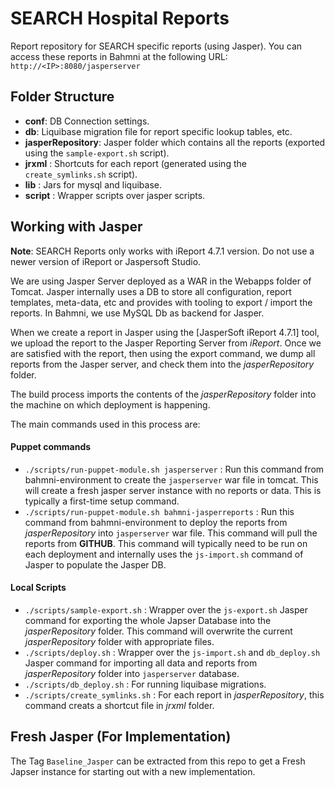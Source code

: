 SEARCH Hospital Reports
========================

Report repository for SEARCH specific reports (using Jasper). You can access these reports in Bahmni at the following URL: `http://<IP>:8080/jasperserver`

Folder Structure
-----------------

- __conf__: DB Connection settings. 
- __db__: Liquibase migration file for report specific lookup tables, etc.
- __jasperRepository__: Jasper folder which contains all the reports (exported using the `sample-export.sh` script). 
- __jrxml__ : Shortcuts for each report (generated using the `create_symlinks.sh` script).
- __lib__ : Jars for mysql and liquibase.
- __script__ : Wrapper scripts over jasper scripts.


Working with Jasper
----------------------

__Note__: SEARCH Reports only works with iReport 4.7.1 version. Do not use a newer version of iReport or Jaspersoft Studio.

We are using Jasper Server deployed as a WAR in the Webapps folder of Tomcat. Jasper internally uses a DB to store all configuration, report templates, meta-data, etc and provides with tooling to export / import the reports. In Bahmni, we use MySQL Db as backend for Jasper. 

When we create a report in Jasper using the [JasperSoft iReport 4.7.1] tool, we upload the report to the Jasper Reporting Server from _iReport_. Once we are satisfied with the report, then using the export command, we dump all reports from the Jasper server, and check them into the _jasperRepository_ folder. 

The build process imports the contents of the _jasperRepository_ folder into the machine on which deployment is happening.

The main commands used in this process are:

#### Puppet commands
- `./scripts/run-puppet-module.sh jasperserver` : Run this command from bahmni-environment to create the `jasperserver` war file in tomcat. This will create a fresh jasper server instance with no reports or data. This is typically a first-time setup command.
- `./scripts/run-puppet-module.sh bahmni-jasperreports` : Run this command from bahmni-environment to deploy the reports from _jasperRepository_ into `jasperserver` war file. This command will pull the reports from __GITHUB__. This command will typically need to be run on each deployment and internally uses the `js-import.sh` command of Jasper to populate the Jasper DB.

#### Local Scripts
- `./scripts/sample-export.sh` : Wrapper over the `js-export.sh` Jasper command for exporting the whole Japser Database into the _jasperRepository_ folder. This command will overwrite the current _jasperRepository_ folder with appropriate files. 
- `./scripts/deploy.sh` : Wrapper over the `js-import.sh` and `db_deploy.sh` Jasper command for importing all data and reports from _jasperRepository_ folder into `jasperserver` database.
- `./scripts/db_deploy.sh` :  For running liquibase migrations.
- `./scripts/create_symlinks.sh` :  For each report in _jasperRepository_, this command creats a shortcut file in _jrxml_ folder.


Fresh Jasper (For Implementation)
-----------------------------------

The Tag `Baseline_Jasper` can be extracted from this repo to get a Fresh Japser instance for starting out with a new implementation.
